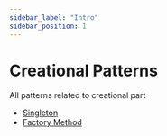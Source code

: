 ```yaml
---
sidebar_label: "Intro"
sidebar_position: 1
---
```


# Creational Patterns

All patterns related to creational part

- [Singleton](./singleton.md)
- [Factory Method](./factory-method.md)
